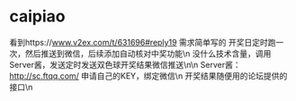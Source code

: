 # caipiao
看到https://www.v2ex.com/t/631696#reply19 需求简单写的
开奖日定时跑一次，然后推送到微信，后续添加自动核对中奖功能\n
没什么技术含量，调用 Server酱，发送定时发送双色球开奖结果微信推送\n\n
Server酱：http://sc.ftqq.com/  申请自己的KEY，绑定微信\n
开奖结果随便用的论坛提供的接口\n
